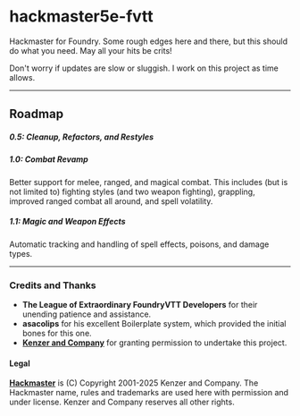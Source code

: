 # hackmaster5e-fvtt

Hackmaster for Foundry. Some rough edges here and there, but this should do what you need. May all your hits be crits!

Don't worry if updates are slow or sluggish. I work on this project as time allows.

----

## Roadmap

##### 0.5: Cleanup, Refactors, and Restyles

##### 1.0: Combat Revamp

Better support for melee, ranged, and magical combat. This includes (but is not limited to) fighting styles (and two weapon fighting), grappling, improved ranged combat all around, and spell volatility.

##### 1.1: Magic and Weapon Effects

Automatic tracking and handling of spell effects, poisons, and damage types.

----

### Credits and Thanks

- **The League of Extraordinary FoundryVTT Developers** for their unending patience and assistance.
- **asacolips** for his excellent Boilerplate system, which provided the initial bones for this one.
- **[Kenzer and Company](https://kenzerco.com/)** for granting permission to undertake this project.

#### Legal

**[Hackmaster](https://kenzerco.com/hackmaster/)** is (C) Copyright 2001-2025 Kenzer and Company.  The Hackmaster name, rules and trademarks are used here with permission and under license.  Kenzer and Company reserves all other rights.
